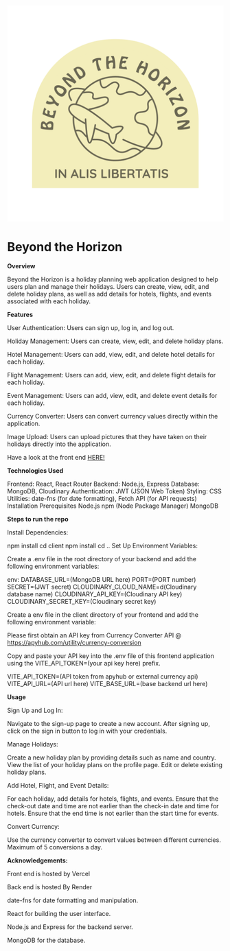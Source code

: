 ![img can't be displayed](src/assets/logo.jpg)


<h1>Beyond the Horizon</h1>

**Overview**

<p>Beyond the Horizon is a holiday planning web application designed to help users plan and manage their holidays. Users can create, view, edit, and delete holiday plans, as well as add details for hotels, flights, and events associated with each holiday.</p>

**Features**

User Authentication: Users can sign up, log in, and log out.

Holiday Management: Users can create, view, edit, and delete holiday plans.

Hotel Management: Users can add, view, edit, and delete hotel details for each holiday.

Flight Management: Users can add, view, edit, and delete flight details for each holiday.

Event Management: Users can add, view, edit, and delete event details for each holiday.

Currency Converter: Users can convert currency values directly within the application.

Image Upload: Users can upload pictures that they have taken on their holidays directly into the application.

Have a look at the front end <a href="https://beyond-the-horizon-fe.vercel.app/">HERE!</a>

**Technologies Used**

Frontend: React, React Router
Backend: Node.js, Express
Database: MongoDB, Cloudinary
Authentication: JWT (JSON Web Token)
Styling: CSS
Utilities: date-fns (for date formatting), Fetch API (for API requests)
Installation
Prerequisites
Node.js
npm (Node Package Manager)
MongoDB


**Steps to run the repo**

Install Dependencies:

npm install
cd client
npm install
cd ..
Set Up Environment Variables:

Create a .env file in the root directory of your backend and add the following environment variables:

env:
DATABASE_URL=(MongoDB URL here)
PORT=(PORT number)
SECRET=(JWT secret)
CLOUDINARY_CLOUD_NAME=d(Cloudinary database name)
CLOUDINARY_API_KEY=(Cloudinary API key)
CLOUDINARY_SECRET_KEY=(Cloudinary secret key)

Create a env file in the client directory of your frontend and add the following environment variable:

Please first obtain an API key from Currency Converter API @ https://apyhub.com/utility/currency-conversion

Copy and paste your API key into the .env file of this frontend application using the VITE_API_TOKEN=(your api key here) prefix.

VITE_API_TOKEN=(API token from apyhub or external currency api)
VITE_API_URL=(API url here)
VITE_BASE_URL=(base backend url here)


**Usage**

Sign Up and Log In:

Navigate to the sign-up page to create a new account.
After signing up, click on the sign in button to log in with your credentials.

Manage Holidays:

Create a new holiday plan by providing details such as name and country.
View the list of your holiday plans on the profile page.
Edit or delete existing holiday plans.

Add Hotel, Flight, and Event Details:

For each holiday, add details for hotels, flights, and events.
Ensure that the check-out date and time are not earlier than the check-in date and time for hotels.
Ensure that the end time is not earlier than the start time for events.

Convert Currency:

Use the currency converter to convert values between different currencies.
Maximum of 5 conversions a day.

**Acknowledgements:**

Front end is hosted by Vercel

Back end is hosted By Render

date-fns for date formatting and manipulation.

React for building the user interface.

Node.js and Express for the backend server.

MongoDB for the database.
